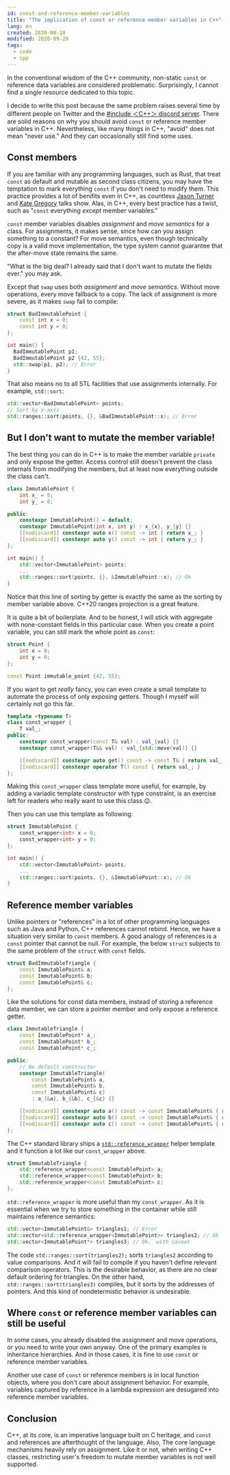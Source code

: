 ```yaml
---
id: const-and-reference-member-variables
title: "The implication of const or reference member variables in C++"
lang: en
created: 2020-08-18
modified: 2020-09-29
tags:
  - code
  - cpp
---
```


In the conventional wisdom of the C++ community,
non-static `const` or reference data variables are considered problematic.
Surprisingly, I cannot find a single resource dedicated to this topic.

I decide to write this post because the same problem raises several time by different people on Twitter and the [#include ＜C++＞ discord server](https://discord.com/invite/ZPErMGW).
There are solid reasons on why you should avoid `const` or reference member variables in C++.
Nevertheless, like many things in C++, "avoid" does not mean "never use."
And they can occasionally still find some uses.

## Const members

If you are familiar with any programming languages, such as Rust, that treat `const` as default and mutable as second class citizens, you may have the temptation to mark everything `const` if you don't need to modify them.
This practice provides a lot of benifits even in C++, as countless [Jason Turner](https://twitter.com/lefticus) and [Kate Gregory](https://twitter.com/gregcons) talks show.
Alas, in C++, every best practice has a twist, such as "`const` everything _except_ member variables."

`const` member variables disables _assignment_ and _move semantics_ for a class.
For assignments, it makes sense, since how can you assign something to a constant?
For move semantics, even though technically copy is a valid move implementation, the type system cannot guarantee that the after-move state remains the same.

"What is the big deal? I already said that I don't want to mutate the fields ever." you may ask.

Except that `swap` uses both _assignment_ and _move semantics_.
Without move operations, every move fallback to a copy.
The lack of assignment is more severe,
as it makes `swap` fail to compile:

```cpp
struct BadImmutablePoint {
    const int x = 0;
    const int y = 0;
};

int main() {
  BadImmutablePoint p1;
  BadImmutablePoint p2 {42, 55};
  std::swap(p1, p2); // Error
}
```

That also means no to all STL facilities that use assignments internally.
For example, `std::sort`:

```cpp
std::vector<BadImmutablePoint> points;
// Sort by x-axis
std::ranges::sort(points, {}, &BadImmutablePoint::x); // Error
```

## But I don't want to mutate the member variable!

The best thing you can do in C++ is to make the member variable `private` and only expose the getter.
Access control still doesn't prevent the class internals from modifying the members, but at least now everything outside the class can't.

```cpp
class ImmutablePoint {
    int x_ = 0;
    int y_ = 0;

public:
    constexpr ImmutablePoint() = default;
    constexpr ImmutablePoint(int x, int y) : x_{x}, y_{y} {}
    [[nodiscard]] constexpr auto x() const -> int { return x_; }
    [[nodiscard]] constexpr auto y() const -> int { return y_; }
};

int main() {
    std::vector<ImmutablePoint> points;
    ...
    std::ranges::sort(points, {}, &ImmutablePoint::x); // Ok
}
```

<aside style={{marginTop: "-60px"}}>

Notice that this line of sorting by getter is exactly the same as the sorting by member variable above.
C++20 ranges projection is a great feature.

</aside>

It is quite a bit of boilerplate.
And to be honest, I will stick with aggregate with none-constant fields in this particular case.
When you create a point variable, you can still mark the whole point as `const`:

```cpp
struct Point {
    int x = 0;
    int y = 0;
};

const Point immutable_point {42, 55};
```

If you want to get _really_ fancy, you can even create a small template to automate the process of only exposing getters.
Though I myself will certainly not go this far.

```cpp
template <typename T>
class const_wrapper {
    T val_;
public:
    constexpr const_wrapper(const T& val) : val_{val} {}
    constexpr const_wrapper(T&& val) : val_{std::move(val)} {}

    [[nodiscard]] constexpr auto get() const -> const T& { return val_; }
    [[nodiscard]] constexpr operator T() const { return val_; }
};
```

<aside style={{marginTop: "-210px"}}>

Making this `const_wrapper` class template more useful,
for example, by adding a variadic template constructor with type constraint,
is an exercise left for readers who really want to use this class 😉.

</aside>

Then you can use this template as following:

```cpp
struct ImmutablePoint {
    const_wrapper<int> x = 0;
    const_wrapper<int> y = 0;
};

int main() {
    std::vector<ImmutablePoint> points;
    ...
    std::ranges::sort(points, {}, &ImmutablePoint::x); // Ok
}
```

## Reference member variables

Unlike pointers or "references" in a lot of other programming languages such as Java and Python,
C++ references cannot rebind.
Hence, we have a situation very similar to `const` members.
A good analogy of references is a `const` pointer that cannot be null.
For example, the below `struct` subjects to the same problem of the `struct` with `const` fields.

```cpp
struct BadImmutableTriangle {
    const ImmutablePoint& a;
    const ImmutablePoint& b;
    const ImmutablePoint& c;
};
```

Like the solutions for const data members,
instead of storing a reference data member,
we can store a pointer member and only expose a reference getter.

```cpp
class ImmutableTriangle {
    const ImmutablePoint* a_;
    const ImmutablePoint* b_;
    const ImmutablePoint* c_;

public:
    // No default constructor
    constexpr ImmutableTriangle(
        const ImmutablePoint& a,
        const ImmutablePoint& b,
        const ImmutablePoint& c)
        : a_{&a}, b_{&b}, c_{&c} {}

    [[nodiscard]] constexpr auto a() const -> const ImmutablePoint& { return *a_; }
    [[nodiscard]] constexpr auto b() const -> const ImmutablePoint& { return *b_; }
    [[nodiscard]] constexpr auto c() const -> const ImmutablePoint& { return *c_; }
};
```

The C++ standard library ships a [`std::reference_wrapper`](https://en.cppreference.com/w/cpp/utility/functional/reference_wrapper) helper template and it function a lot like our `const_wrapper` above.

```cpp
struct ImmutableTriangle {
    std::reference_wrapper<const ImmutablePoint> a;
    std::reference_wrapper<const ImmutablePoint> b;
    std::reference_wrapper<const ImmutablePoint> c;
};
```

`std::reference_wrapper` is more useful than my `const_wrapper`.
As it is essential when we try to store something in the container while still maintains reference semantics:

```cpp
std::vector<ImmutablePoint&> triangles1; // Error
std::vector<std::reference_wrapper<ImmutablePoint>> triangles2; // Ok
std::vector<ImmutablePoint*> triangles3; // Ok， with caveat
```

The code `std::ranges::sort(triangles2);` sorts `triangles2` according to value comparisons.
And it will fail to compile if you haven't define relevant comparison operators.
This is the desirable behavior, as there are no clear default ordering for triangles.
On the other hand, `std::ranges::sort(triangles3)` compiles,
but it sorts by the addresses of pointers.
And this kind of nondetermistic behavior is undesirable.

## Where `const` or reference member variables can still be useful

In some cases,
you already disabled the assignment and move operations, or you need to write your own anyway.
One of the primary examples is inheritance hierarchies.
And in those cases, it is fine to use `const` or reference member variables.

Another use case of `const` or reference members is in local function objects,
where you don't care about assignment behavior.
For example, variables captured by reference in a lambda expression
are desugared into reference member variables.

## Conclusion

C++, at its core, is an imperative language built on C heritage, and `const` and references are afterthought of the language.
Also, The core language mechanisms heavily rely on assignment. Like it or not, when writing C++ classes, restricting user's freedom to mutate member variables is not well supported.
